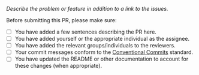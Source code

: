 _Describe the problem or feature in addition to a link to the issues._

Before submitting this PR, please make sure:

- [ ] You have added a few sentences describing the PR here.
- [ ] You have added yourself or the appropriate individual as the assignee.
- [ ] You have added the relevant groups/individuals to the reviewers.
- [ ] Your commit messages conform to the [Conventional Commits](https://www.conventionalcommits.org/en/v1.0.0/) standard.
- [ ] You have updated the README or other documentation to account for these changes (when appropriate).
